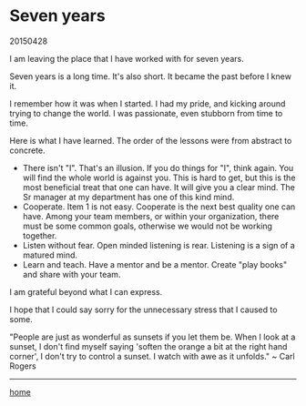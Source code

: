 # Seven years

20150428

I am leaving the place that I have worked with for seven years.

Seven years is a long time. It's also short. It became the past before I knew it.

I remember how it was when I started. I had my pride, and kicking around trying to change the world. I was passionate, even stubborn from time to time.

Here is what I have learned. The order of the lessons were from abstract to concrete.

* There isn't "I". That's an illusion. If you do things for "I", think again. You will find the whole world is against you. This is hard to get, but this is the most beneficial treat that one can have. It will give you a clear mind. The Sr manager at my department has one of this kind mind.
* Cooperate. Item 1 is not easy. Cooperate is the next best quality one can have. Among your team members, or within your organization, there must be some common goals, otherwise we would not be working together. 
* Listen without fear. Open minded listening is rear. Listening is a sign of a matured mind. 
* Learn and teach. Have a mentor and be a mentor. Create "play books" and share with your team. 

I am grateful beyond what I can express. 

I hope that I could say sorry for the unnecessary stress that I caused to some. 

"People are just as wonderful as sunsets if you let them be. When I look at a sunset, I don't find myself saying 'soften the orange a bit at the right hand corner', I don't try to control a sunset. I watch with awe as it unfolds." ~ Carl Rogers

----------------
[home](../README.md)
